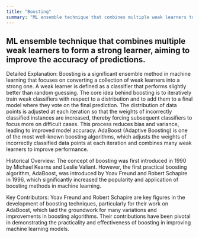 ```yaml
---
title: "Boosting"
summary: "ML ensemble technique that combines multiple weak learners to form a strong learner, aiming to improve the accuracy of predictions."
---
```


## ML ensemble technique that combines multiple weak learners to form a strong learner, aiming to improve the accuracy of predictions.

Detailed Explanation: Boosting is a significant ensemble method in machine learning that focuses on converting a collection of weak learners into a strong one. A weak learner is defined as a classifier that performs slightly better than random guessing. The core idea behind boosting is to iteratively train weak classifiers with respect to a distribution and to add them to a final model where they vote on the final prediction. The distribution of data points is adjusted at each iteration so that the weights of incorrectly classified instances are increased, thereby forcing subsequent classifiers to focus more on difficult cases. This process reduces bias and variance, leading to improved model accuracy. AdaBoost (Adaptive Boosting) is one of the most well-known boosting algorithms, which adjusts the weights of incorrectly classified data points at each iteration and combines many weak learners to improve performance.

Historical Overview: The concept of boosting was first introduced in 1990 by Michael Kearns and Leslie Valiant. However, the first practical boosting algorithm, AdaBoost, was introduced by Yoav Freund and Robert Schapire in 1996, which significantly increased the popularity and application of boosting methods in machine learning.

Key Contributors: Yoav Freund and Robert Schapire are key figures in the development of boosting techniques, particularly for their work on AdaBoost, which laid the groundwork for many variations and improvements in boosting algorithms. Their contributions have been pivotal in demonstrating the practicality and effectiveness of boosting in improving machine learning models.

